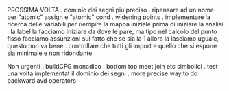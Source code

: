 PROSSIMA VOLTA
    . dominio dei segni piu preciso
    . ripensare ad un nome per "atomic" assign e "atomic" cond
    . widening points
    . implementare la ricerca delle variabili per riempire la mappa iniziale prima di iniziare la analisi
    . la label la facciamo iniziare da dove le pare, ma tipo nel calcolo del punto fisso facciamo assunzioni sul fatto 
      che se sia la 1 allora la lasciamo uguale, questo non va bene
    . controllare che tutti gli import e quello che si espone sia minimale e non ridondante

Non urgenti
    . buildCFG monadico
    . bottom top meet join etc simbolici
    . test una volta implementat il dominio dei segni
    . more precise way to do backward avd operators
